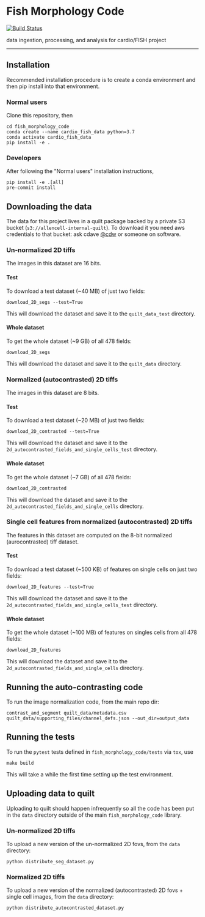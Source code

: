 # Fish Morphology Code

[![Build Status](https://github.com/AllenCellModeling/fish_morphology_code/workflows/Build%20Master/badge.svg)](https://github.com/AllenCellModeling/fish_morphology_code/actions)

data ingestion, processing, and analysis for cardio/FISH project

---


## Installation
Recommended installation procedure is to create a conda environment and then pip install into that environment.

### Normal users
Clone this repository, then
```
cd fish_morphology_code
conda create --name cardio_fish_data python=3.7
conda activate cardio_fish_data
pip install -e .
```

### Developers

After following the "Normal users" installation instructions,
```
pip install -e .[all]
pre-commit install
```

## Downloading the data

The data for this project lives in a quilt package backed by a private S3 bucket (`s3://allencell-internal-quilt`).
To download it you need aws credentials to that bucket: ask cdave [@cdw]( https://github.com/cdw ) or someone on software.

### Un-normalized 2D tiffs
The images in this dataset are 16 bits.

#### Test
To download a test dataset (~40 MB) of just two fields:
```
download_2D_segs --test=True
```
This will download the dataset and save it to the `quilt_data_test` directory.

#### Whole dataset
To get the whole dataset (~9 GB) of all 478 fields:
```
download_2D_segs
```
This will download the dataset and save it to the `quilt_data` directory.

### Normalized (autocontrasted) 2D tiffs
The images in this dataset are 8 bits.

#### Test
To download a test dataset (~20 MB) of just two fields:
```
download_2D_contrasted --test=True
```
This will download the dataset and save it to the `2d_autocontrasted_fields_and_single_cells_test` directory.

#### Whole dataset
To get the whole dataset (~7 GB) of all 478 fields:
```
download_2D_contrasted
```
This will download the dataset and save it to the `2d_autocontrasted_fields_and_single_cells` directory.


### Single cell features from normalized (autocontrasted) 2D tiffs
The features in this dataset are computed on the 8-bit normalized (aurocontrasted) tiff dataset.

#### Test
To download a test dataset (~500 KB) of features on single cells on just two fields:
```
download_2D_features --test=True
```
This will download the dataset and save it to the `2d_autocontrasted_fields_and_single_cells_test` directory.

#### Whole dataset
To get the whole dataset (~100 MB) of features on singles cells from all 478 fields:
```
download_2D_features
```
This will download the dataset and save it to the `2d_autocontrasted_fields_and_single_cells` directory.


## Running the auto-contrasting code
To run the image normalization code, from the main repo dir:
```
contrast_and_segment quilt_data/metadata.csv quilt_data/supporting_files/channel_defs.json --out_dir=output_data
```

## Running the tests
To run the `pytest` tests defined in `fish_morphology_code/tests` via `tox`, use
```
make build
```
This will take a while the first time setting up the test environment.

## Uploading data to quilt
Uploading to quilt should happen infrequently so all the code has been put in the `data` directory outside of the main `fish_morphology_code` library.

### Un-normalized 2D tiffs
To upload a new version of the un-normalized 2D fovs, from the `data` directory:
```
python distribute_seg_dataset.py
```

### Normalized 2D tiffs
To upload a new version of the normalized (autocontrasted) 2D fovs + single cell images, from the `data` directory:
```
python distribute_autocontrasted_dataset.py
```
